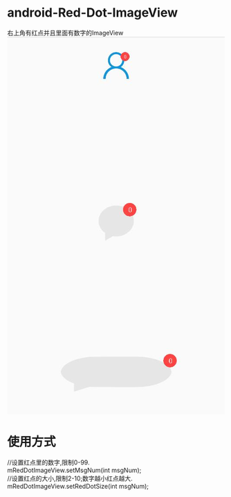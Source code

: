 # android-Red-Dot-ImageView
右上角有红点并且里面有数字的ImageView<br>
![image](https://github.com/a617770432/android-Red-Dot-ImageView/blob/master/screenshots/example.jpg?raw=true)
# 使用方式
//设置红点里的数字,限制0-99.<br>
mRedDotImageView.setMsgNum(int msgNum);<br>
//设置红点的大小,限制2-10;数字越小红点越大.<br>
mRedDotImageView.setRedDotSize(int msgNum); <br>
